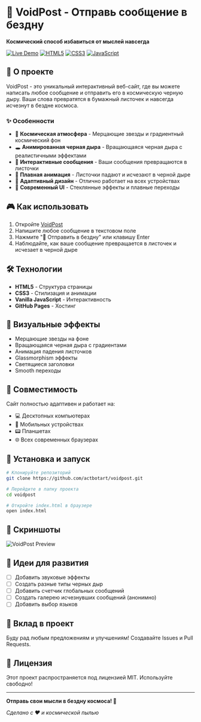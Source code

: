 # 🌌 VoidPost - Отправь сообщение в бездну

**Космический способ избавиться от мыслей навсегда**

[![Live Demo](https://img.shields.io/badge/Live-Demo-purple?style=for-the-badge)](https://actbotart.github.io/voidpost/)
[![HTML5](https://img.shields.io/badge/HTML5-E34F26?style=for-the-badge&logo=html5&logoColor=white)](https://developer.mozilla.org/en-US/docs/Web/HTML)
[![CSS3](https://img.shields.io/badge/CSS3-1572B6?style=for-the-badge&logo=css3&logoColor=white)](https://developer.mozilla.org/en-US/docs/Web/CSS)
[![JavaScript](https://img.shields.io/badge/JavaScript-F7DF1E?style=for-the-badge&logo=javascript&logoColor=black)](https://developer.mozilla.org/en-US/docs/Web/JavaScript)

## 🚀 О проекте

VoidPost - это уникальный интерактивный веб-сайт, где вы можете написать любое сообщение и отправить его в космическую черную дыру. Ваши слова превратятся в бумажный листочек и навсегда исчезнут в бездне космоса.

### ✨ Особенности

- 🌟 **Космическая атмосфера** - Мерцающие звезды и градиентный космический фон
- 🕳️ **Анимированная черная дыра** - Вращающаяся черная дыра с реалистичными эффектами
- 📝 **Интерактивные сообщения** - Ваши сообщения превращаются в листочки
- 🎯 **Плавная анимация** - Листочки падают и исчезают в черной дыре
- 📱 **Адаптивный дизайн** - Отлично работает на всех устройствах
- 🎨 **Современный UI** - Стеклянные эффекты и плавные переходы

## 🎮 Как использовать

1. Откройте [VoidPost](https://actbotart.github.io/voidpost.github.io/)
2. Напишите любое сообщение в текстовом поле
3. Нажмите "🚀 Отправить в бездну" или клавишу Enter
4. Наблюдайте, как ваше сообщение превращается в листочек и исчезает в черной дыре

## 🛠️ Технологии

- **HTML5** - Структура страницы
- **CSS3** - Стилизация и анимации
- **Vanilla JavaScript** - Интерактивность
- **GitHub Pages** - Хостинг

## 🎨 Визуальные эффекты

- Мерцающие звезды на фоне
- Вращающаяся черная дыра с градиентами
- Анимация падения листочков
- Glassmorphism эффекты
- Светящиеся заголовки
- Smooth переходы

## 📱 Совместимость

Сайт полностью адаптивен и работает на:
- 💻 Десктопных компьютерах
- 📱 Мобильных устройствах
- 📟 Планшетах
- 🌐 Всех современных браузерах

## 🔧 Установка и запуск

```bash
# Клонируйте репозиторий
git clone https://github.com/actbotart/voidpost.git

# Перейдите в папку проекта
cd voidpost

# Откройте index.html в браузере
open index.html
```

## 🌟 Скриншоты

![VoidPost Preview](https://github.com/user-attachments/assets/35fec093-effe-421a-a94d-4063557699f7)

## 💫 Идеи для развития

- [ ] Добавить звуковые эффекты
- [ ] Создать разные типы черных дыр
- [ ] Добавить счетчик глобальных сообщений
- [ ] Создать галерею исчезнувших сообщений (анонимно)
- [ ] Добавить выбор языков

## 🤝 Вклад в проект

Буду рад любым предложениям и улучшениям! Создавайте Issues и Pull Requests.

## 📜 Лицензия

Этот проект распространяется под лицензией MIT. Используйте свободно!

---

**Отправь свои мысли в бездну космоса! 🌌**

*Сделано с ❤️ и космической пылью*
